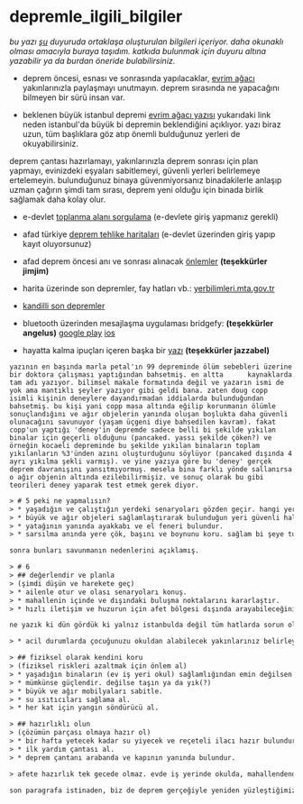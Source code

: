 # depremle_ilgili_bilgiler
*bu yazı [şu](http://eksiduyu.ru/1382741) duyuruda ortaklaşa oluşturulan bilgileri içeriyor. daha okunaklı olması amacıyla buraya taşıdım. katkıda bulunmak için duyuru altına yazabilir ya da burdan öneride bulabilirsiniz.*

* deprem öncesi, esnası ve sonrasında yapılacaklar, [evrim ağacı](https://evrimagaci.org/deprem-oncesi-esnasi-ve-sonrasinda-yapilacaklar-374)
yakınlarınızla paylaşmayı unutmayın. deprem sırasında ne yapacağını bilmeyen bir sürü insan var. 

* beklenen büyük istanbul depremi [evrim ağacı yazısı](https://evrimagaci.org/beklenen-buyuk-istanbul-depremi-nedenleri-mekanizmalari-ve-bilimin-beklentileri-uzerine-13)
yukarıdaki link neden istanbul'da büyük bi depremin beklendiğini açıklıyor. yazı biraz uzun, tüm başlıklara göz atıp önemli bulduğunuz yerleri de okuyabilirsiniz. 

deprem çantası hazırlamayı, yakınlarınızla deprem sonrası için plan yapmayı, evinizdeki eşyaları sabitlemeyi, güvenli yerleri belirlemeye ertelemeyin. bulunduğunuz binaya güvenmiyorsanız binadakilerle anlaşıp uzman çağırın şimdi tam sırası, deprem yeni olduğu için binada birlik sağlamak daha kolay olur.

* e-devlet [toplanma alanı sorgulama](https://www.turkiye.gov.tr/afet-ve-acil-durum-yonetimi-acil-toplanma-alani-sorgulama) (e-devlete giriş yapmanız gerekli)

* afad türkiye [deprem tehlike haritaları](https://www.turkiye.gov.tr/afad-turkiye-deprem-tehlike-haritalari) (e-devlet üzerinden giriş yapıp kayıt oluyorsunuz)

* afad deprem öncesi anı ve sonrası alınacak [önlemler](https://www.afad.gov.tr/tr/25485/Deprem-Oncesi-Ani-ve-Sonrasi-Alabileceginiz-Onlemleri-Biliyor-Musunuz)
**(teşekkürler jimjim)**

* harita üzerinde son depremler, fay hatları vb.: [yerbilimleri.mta.gov.tr](http://yerbilimleri.mta.gov.tr/anasayfa.aspx)

* [kandilli son depremler](http://www.koeri.boun.edu.tr/scripts/lst6.asp)

* bluetooth üzerinden mesajlaşma uygulaması bridgefy:
**(teşekkürler angelus)**
[google play](https://play.google.com/store/apps/details?id=me.bridgefy.main&hl=en_US)
[ios](https://apps.apple.com/us/app/bridgefy/id975776347)

* hayatta kalma ipuçları içeren başka bir [yazı](http://www.earthquakecountry.org/library/Petal_Rejoinder_to_Copp_0906.pdf)
**(teşekkürler jazzabel)**

```yazının kısa özeti
yazının en başında marla petal'ın 99 depreminde ölüm sebebleri üzerine bir doktora çalışması yaptığından bahsetmiş. en altta      kaynaklarda tam adı yazıyor. bilimsel makale formatında değil ve yazarın ismi de yok ama mantıklı şeyler yazıyor gibi geldi bana. zaten doug copp isimli kişinin deneylere dayandırmadan iddialarda bulunduğundan bahsetmiş. bu kişi yani copp masa altında eğilip korunmanın ölümle sonuçlandığını ve ağır objelerin yanında oluşan boşlukta daha güvenli olunacağını savunuyor (yaşam üçgeni diye bahsedilen kavram). fakat copp'un yaptığı 'deney'in depremde sadece belli bi şekilde yıkılan binalar için geçerli olduğunu (pancaked. yassı şekilde çöken?) ve örneğin kocaeli depreminde bu şekilde yıkılan binaların toplam yıkılanların %3'ünden azını oluşturduğunu söylüyor (pancaked dışında 4 ayrı yıkılma şekli varmış). ve yine yazıya göre bu 'deney' gerçek deprem davranışını yansıtmıyormuş. mesela bina farklı yönde sallanırsa o ağır objenin altında ezilebilirmişiz. ve sonuç olarak bu gibi teorileri deney yaparak test etmek gerek diyor. 
```


``` 5 ve 6. bölümdeki pratik bilgilerin çevirisi
> # 5 peki ne yapmalısın?
> * yaşadığın ve çalıştığın yerdeki senaryoları gözden geçir. hangi yerler daha güvenli görünüyor?
> * büyük ve ağır objeleri sağlamlaştırarak bulunduğun yeri güvenli hale getir. ağır objeleri aşağıya koy. 
> * yatağının yanında ayakkabı ve el feneri bulundur.
> * sarsılma anında yere çök, başını ve boynunu koru. sağlam bi şeye tutun.

sonra bunları savunmanın nedenlerini açıklamış.

> # 6 
> ## değerlendir ve planla
> (şimdi düşün ve harekete geç)
> * ailenle otur ve olası senaryoları konuş.
> * mahallenin içinde ve dışındaki buluşma noktalarını kararlaştır.
> * hızlı iletişim ve huzurun için afet bölgesi dışında arayabileceğiniz birini belirleyin.

ne yazık ki dün gördük ki yalnız istanbulda değil tüm hatlarda sorun oluştu. 

> * acil durumlarda çocuğunuzu okuldan alabilecek yakınlarınız belirleyin ve buluşma yeri kararlaştırın.

> ## fiziksel olarak kendini koru
> (fiziksel riskleri azaltmak için önlem al)
> * yaşadığın binaların (ev iş yeri okul) sağlamlığından emin değilsen yetkili bi mühendis tarafından değerlendirilmesini sağla
> * mümkünse güçlendir. değilse taşın ya da yık(?)
> * büyük ve ağır mobilyaları sabitle.
> * su ısıtıcıları sağlama al.
> * her kat için yangın söndürücü al. 

> ## hazırlıklı olun
> (çözümün parçası olmaya hazır ol)
> * bir hafta yetecek kadar su yiyecek ve reçeteli ilacı hazır bulundur. 
> * ilk yardım çantası al.
> * deprem çantanı arabanda ve kapının yanında bulundur.

> afete hazırlık tek gecede olmaz. evde iş yerinde okulda, mahallendende ve bölgende atılan küçük adımların birleşmesiyle olur. bireylerin ailelerin organizasyonların kurumların ve hükümetin eylemleriyle gerçekleşir. 

son paragrafa istinaden, biz de deprem gerçeğiyle yeniden yüzleştiğimiz bu günlerde kendimize bi söz verip bu küçük adımları atmaya bugün başlayalım. 
```
